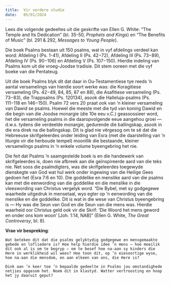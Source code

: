 ```yaml
---
title:  Vir verdere studie
date:   05/01/2024
---
```


Lees die volgende gedeeltes uit die geskrifte van Ellen G. White: “The Temple and Its Dedication” (bl. 35-50, _Prophets and Kings_) en “The Benefits of Music” (bl. 291 & 292, _Messages to Young People_).

Die boek Psalms bestaan uit 150 psalms, wat in vyf afdelings verdeel kan word: Afdeling I (Ps. 1-41), Afdeling II (Ps. 42−72), Afdeling III (Ps. 73−89), Afdeling IV (Ps. 90−106) en Afdeling V (Ps. 107−150). Hierdie indeling van Psalms kom uit die vroeg-Joodse tradisie. Dit stem ooreen met die vyf boeke van die Pentateug.

Uit die boek Psalms blyk dit dat daar in Ou-Testamentiese tye reeds ’n aantal versamelings van hierdie soort werke was: die Koragitiese versameling (Ps. 42−49, 84, 85, 87 en 88), die Asafitiese versameling (Ps. 73−83), die Trappsalms (Ps. 120134), asook die Halleluja-psalms (Ps. 111−118 en 146−150). Psalm 72 vers 20 praat ook van ’n kleiner versameling van Dawid se psalms. Hoewel die meeste met die tyd van koning Dawid en die begin van die Joodse monargie (die 10e eeu v.C.) geassossieer word, het die versameling psalms in die daaropvolgende eeue aangehou groei — d.w.s. tydens die verdeelde monargie, gedurende die ballingskap, asook in die era direk na die ballingskap. Dit is glad nie vêrgesog om te sê dat die Hebreeuse skrifgeleerdes onder leiding van Esra (met die daarstelling van ’n liturgie vir die herboude tempel) moontlik die bestaande, kleiner versamelings psalms in ’n enkele volume byeengebring het nie.

Die feit dat Psalms ’n saamgestelde boek is en die handewerk van skrifgeleerdes is, doen nie afbreek aan die geïnspireerde aard van die teks nie. Net soos die psalmdigters, was die skrifgeleerdes toegewyde dienskegte van God wat hul werk onder ingewing van die Heilige Gees gedoen het (Esra 7:6 en 10). Die goddelike en menslike aard van die psalms kan met die eenwording van die goddelike en die menslike in die vleeswording van Christus vergelyk word. “Die Bybel, met sy godgegewe waarhede uitgedruk in mensetaal, wys egter op ’n eenwording van die menslike en die goddelike. Dit is wat in die wese van Christus byeengebring is — Hy was die Seun van God en die Seun van die mens was. Hierdie waarheid oor Christus geld ook vir die Skrif: ‘Die Woord het mens geword en onder ons kom woon’ [Joh. 1:14, NAB]” (Ellen G. White, _The Great Controversy_, bl. 8).

**Vrae vir bespreking**:

`Wat beteken dit dat die psalms gelyktydig godgegewe en mensgemaakte gebede en lofliedere is? Hoe help hierdie idee ’n mens — hoe moeilik dit ook al is om te begryp — om te besef hoe na-aan sy kinders die Here in werklikheid wil wees? Hoe toon dit, op ’n eiesoortige wyse, hoe na-aan die mensdom, en aan elkeen van ons, die Here is?`

`Dink aan ’n keer toe ’n bepaalde gedeelte in Psalms jou omstandighede netjies opgesom het. Noem dit in klastyd. Watter vertroosting en hoop het jy daaruit geput?`